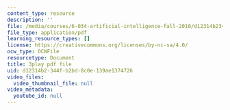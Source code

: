 ```yaml
---
content_type: resource
description: ''
file: /media/courses/6-034-artificial-intelligence-fall-2010/d12314b2344fb2bd8c0e139ae1374726_dARl_gGrS4o.pdf
file_type: application/pdf
learning_resource_types: []
license: https://creativecommons.org/licenses/by-nc-sa/4.0/
ocw_type: OCWFile
resourcetype: Document
title: 3play pdf file
uid: d12314b2-344f-b2bd-8c0e-139ae1374726
video_files:
  video_thumbnail_file: null
video_metadata:
  youtube_id: null
---
```

